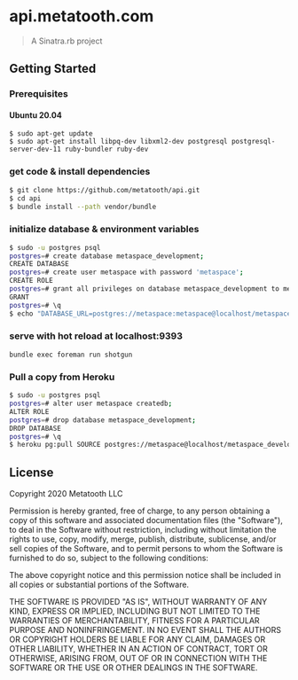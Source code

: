 # api.metatooth.com

> A Sinatra.rb project

## Getting Started

### Prerequisites

#### Ubuntu 20.04

```
$ sudo apt-get update
$ sudo apt-get install libpq-dev libxml2-dev postgresql postgresql-server-dev-11 ruby-bundler ruby-dev
```

### get code & install dependencies

``` bash
$ git clone https://github.com/metatooth/api.git
$ cd api
$ bundle install --path vendor/bundle
```

### initialize database & environment variables

``` bash
$ sudo -u postgres psql
postgres=# create database metaspace_development;
CREATE DATABASE
postgres=# create user metaspace with password 'metaspace';
CREATE ROLE
postgres=# grant all privileges on database metaspace_development to metaspace;
GRANT
postgres=# \q
$ echo "DATABASE_URL=postgres://metaspace:metaspace@localhost/metaspace_development" > .env
```

### serve with hot reload at localhost:9393
```
bundle exec foreman run shotgun
```

### Pull a copy from Heroku

``` bash
$ sudo -u postgres psql
postgres=# alter user metaspace createdb;
ALTER ROLE
postgres=# drop database metaspace_development;
DROP DATABASE
postgres=# \q
$ heroku pg:pull SOURCE postgres://metaspace@localhost/metaspace_development
```

## License

Copyright 2020 Metatooth LLC

Permission is hereby granted, free of charge, to any person obtaining a copy of this software and associated documentation files (the "Software"), to deal in the Software without restriction, including without limitation the rights to use, copy, modify, merge, publish, distribute, sublicense, and/or sell copies of the Software, and to permit persons to whom the Software is furnished to do so, subject to the following conditions:

The above copyright notice and this permission notice shall be included in all copies or substantial portions of the Software.

THE SOFTWARE IS PROVIDED "AS IS", WITHOUT WARRANTY OF ANY KIND, EXPRESS OR IMPLIED, INCLUDING BUT NOT LIMITED TO THE WARRANTIES OF MERCHANTABILITY, FITNESS FOR A PARTICULAR PURPOSE AND NONINFRINGEMENT. IN NO EVENT SHALL THE AUTHORS OR COPYRIGHT HOLDERS BE LIABLE FOR ANY CLAIM, DAMAGES OR OTHER LIABILITY, WHETHER IN AN ACTION OF CONTRACT, TORT OR OTHERWISE, ARISING FROM, OUT OF OR IN CONNECTION WITH THE SOFTWARE OR THE USE OR OTHER DEALINGS IN THE SOFTWARE.
